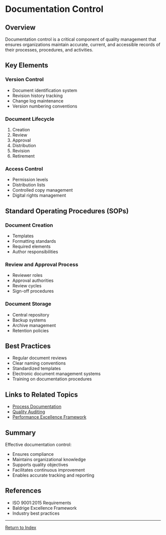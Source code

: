 # Documentation Control

## Overview
Documentation control is a critical component of quality management that ensures organizations maintain accurate, current, and accessible records of their processes, procedures, and activities.

## Key Elements
### Version Control
- Document identification system
- Revision history tracking
- Change log maintenance
- Version numbering conventions

### Document Lifecycle
1. Creation
2. Review
3. Approval
4. Distribution
5. Revision
6. Retirement

### Access Control
- Permission levels
- Distribution lists
- Controlled copy management
- Digital rights management

## Standard Operating Procedures (SOPs)
### Document Creation
- Templates
- Formatting standards
- Required elements
- Author responsibilities

### Review and Approval Process
- Reviewer roles
- Approval authorities
- Review cycles
- Sign-off procedures

### Document Storage
- Central repository
- Backup systems
- Archive management
- Retention policies

## Best Practices
- Regular document reviews
- Clear naming conventions
- Standardized templates
- Electronic document management systems
- Training on documentation procedures

## Links to Related Topics
- [Process Documentation](process-documentation.md)
- [Quality Auditing](quality-auditing.md)
- [Performance Excellence Framework](performance-excellence.md)

## Summary
Effective documentation control:
- Ensures compliance
- Maintains organizational knowledge
- Supports quality objectives
- Facilitates continuous improvement
- Enables accurate tracking and reporting

## References
- ISO 9001:2015 Requirements
- Baldrige Excellence Framework
- Industry best practices

---
[Return to Index](SUMMARY.md)
